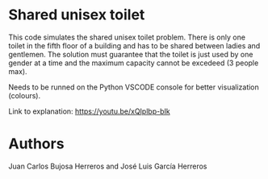 # Shared unisex toilet
This code simulates the shared unisex toilet problem. There is only one toilet in the fifth floor of a building and has to be shared between ladies and gentlemen. The solution must guarantee that the toilet is just used by one gender at a time and the maximum capacity cannot be excedeed (3 people max). 

Needs to be runned on the Python VSCODE console for better visualization (colours).

Link to explanation: https://youtu.be/xQIplbp-bIk

# Authors 
Juan Carlos Bujosa Herreros and José Luis García Herreros
